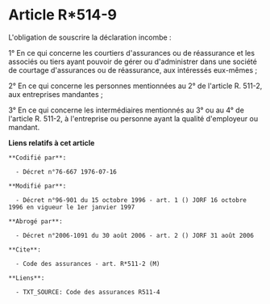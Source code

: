 # Article R*514-9

L'obligation de souscrire la déclaration incombe :

1° En ce qui concerne les courtiers d'assurances ou de réassurance et les associés ou tiers ayant pouvoir de gérer ou
d'administrer dans une société de courtage d'assurances ou de réassurance, aux intéressés eux-mêmes ;

2° En ce qui concerne les personnes mentionnées au 2° de l'article R. 511-2, aux entreprises mandantes ;

3° En ce qui concerne les intermédiaires mentionnés au 3° ou au 4° de l'article R. 511-2, à l'entreprise ou personne ayant la
qualité d'employeur ou mandant.

**Liens relatifs à cet article**

	**Codifié par**:

	  - Décret n°76-667 1976-07-16

	**Modifié par**:

	  - Décret n°96-901 du 15 octobre 1996 - art. 1 () JORF 16 octobre 1996 en vigueur le 1er janvier 1997

	**Abrogé par**:

	  - Décret n°2006-1091 du 30 août 2006 - art. 2 () JORF 31 août 2006

	**Cite**:

	  - Code des assurances - art. R*511-2 (M)

	**Liens**:

	  - TXT_SOURCE: Code des assurances R511-4
